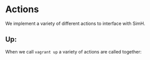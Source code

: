 # Actions
We implement a variety of different actions to interface with SimH.

## Up:
When we call `vagrant up` a variety of actions are called together:
